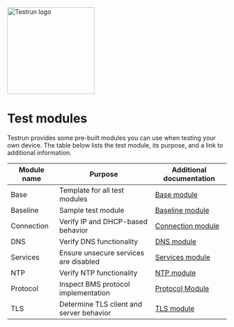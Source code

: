 <img width="200" alt="Testrun logo" src="https://user-images.githubusercontent.com/7399056/221927867-4190a4e8-a571-4e40-9c2b-65780ad9264c.png" alt="Testrun">

# Test modules

Testrun provides some pre-built modules you can use when testing your own device. The table below lists the test module, its purpose, and a link to additional information.

| Module name  | Purpose                      | Additional documentation      |
| ------------ | ---------------------------- | ----------------------------- |
| Base         | Template for all test modules      | [Base module]                 |
| Baseline     | Sample test module           | [Baseline module]             |
| Connection   | Verify IP and DHCP-based behavior    | [Connection module]           |
| DNS          | Verify DNS functionality     | [DNS module]                  |
| Services     | Ensure unsecure services are disabled   | [Services module]             |
| NTP          | Verify NTP functionality     | [NTP module]                  |
| Protocol     | Inspect BMS protocol implementation     | [Protocol Module]             |
| TLS          | Determine TLS client and server behavior     | [TLS module]                  |


[Base module]: /modules/test/base/README.md
[Baseline module]: /modules/test/baseline/README.md
[Connection module]: /modules/test/conn/README.md
[DNS module]: /modules/test/dns/README.md
[Services module]: /modules/test/services/README.md
[NTP module]: /modules/test/ntp/README.md
[Protocol Module]: /modules/test/protocol/README.md
[TLS module]: /modules/test/tls/README.md